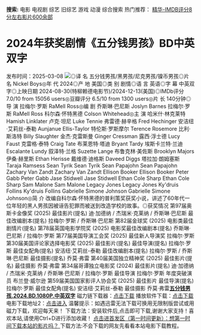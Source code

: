 **搜索:** 电影 电视剧 综艺 旧综艺 游戏 动漫 综合搜索 热门推荐： [精华-IMDB评分8分左右影片600余部](https://www.dytt8.com/html/gndy/jddy/20160320/50510.html)
# 2024年获奖剧情《五分钱男孩》BD中英双字
发布时间：2025-03-08 
![](https://img9.doubanio.com/view/photo/l_ratio_poster/public/p2912699312.jpg)◎译 名 五分钱男孩/黑男孩/尼克男孩/镍币男孩◎片 名 Nickel Boys◎年 代 2024◎产 地 美国◎类 别 剧情◎语 言 英语◎字 幕 中英双字◎上映日期 2024-08-30(特柳赖德电影节)/2024-12-13(美国)◎IMDb评分 7.0/10 from 15056 users◎豆瓣评分 6.5/10 from 1300 users◎片 长 140分钟◎导 演 拉梅尔·罗斯 RaMell Ross◎编 剧 乔斯琳·巴尼斯 Joslyn Barnes 拉梅尔·罗斯 RaMell Ross 科尔森·怀特黑德 Colson Whitehead◎主 演 哈米什·林克莱特 Hamish Linklater 卢克·坦尼 Luke Tennie 弗雷德·赫辛格 Fred Hechinger 安洁纽·艾莉丝-泰勒 Aunjanue Ellis-Taylor 特伦斯·罗斯摩尔 Terence Rosemore 比利·斯洛特 Billy Slaughter 金杰·克雷斯曼 Ginger Cressman 露西·浮士德 Lucy Faust 克雷格·泰特 Craig Tate 布莱恩特·塔迪 Bryant Tardy 埃斯卡兰特·兰迪 Escalante Lundy 叙泽特·兰格 Suzette Lange 布鲁克林·美佐斯 Brooklyn Majors 伊桑·赫里斯 Ethan Herisse 戴维德·迪格斯 Daveed Diggs 塔拉加·朗姆塞斯 Taraja Ramsess Sean Tyrik Sean Tyrik Sean Papajohn Sean Papajohn Zachary Van Zandt Zachary Van Zandt Ellison Booker Ellison Booker Peter Gabb Peter Gabb Jase Stidwell Jase Stidwell Ethan Cole Sharp Ethan Cole Sharp Sam Malone Sam Malone Legacy Jones Legacy Jones Ky'druis Follins Ky'druis Follins Gabrielle Simone Johnson Gabrielle Simone Johnson◎简 介 改编自科尔森·怀特黑德的普利策奖获奖小说，讲述了60年代一位年轻的黑人男孩因被诬告犯罪而被送到改造学校的故事。◎获奖情况 第97届奥斯卡金像奖 (2025) 最佳影片(提名) 迪·加德纳 / 杰瑞米·克莱纳 / 乔斯琳·巴尼斯 最佳改编剧本(提名) 拉梅尔·罗斯 / 乔斯琳·巴尼斯 第82届金球奖 (2025) 电影类最佳剧情片(提名) 第78届英国电影学院奖 (2025) 电影奖最佳改编剧本(提名) 乔斯琳·巴尼斯 / 拉梅尔·罗斯 第77届美国导演工会奖 (2025) 最佳新人导演奖 拉梅尔·罗斯 第30届美国评论家选择电影奖 (2025) 最佳影片(提名) 最佳导演(提名) 拉梅尔·罗斯 最佳女配角(提名) 安洁纽·艾莉丝-泰勒 最佳改编剧本(提名) 拉梅尔·罗斯 / 乔斯琳·巴尼斯 最佳摄影(提名) 乔莫·弗雷 第40届美国独立精神奖 (2025) 最佳影片(提名) 最佳摄影 乔莫·弗雷 第34届哥谭独立电影奖 (2024) 最佳影片(提名) 迪·加德纳 / 杰瑞米·克莱纳 / 乔斯琳·巴尼斯 / 拉梅尔·罗斯 最佳导演 拉梅尔·罗斯 年度突破演员 布兰登·威尔逊 第59届美国国家影评人协会奖 (2025) 最佳影片 最佳导演(提名) 拉梅尔·罗斯 最佳女配角(提名) 安洁纽·艾莉丝-泰勒 最佳摄影 乔莫·弗雷[**五分钱男孩.2024.BD.1080P.中英双字**](magnet:?xt=urn:btih:42e047803816885a6f2e0084e0bbce9c5d1c5d13&dn=%e9%98%b3%e5%85%89%e7%94%b5%e5%bd%b1dygod.org.%e4%ba%94%e5%88%86%e9%92%b1%e7%94%b7%e5%ad%a9.2024.BD.1080P.%e4%b8%ad%e8%8b%b1%e5%8f%8c%e5%ad%97.mkv&tr=udp%3a%2f%2ftracker.opentrackr.org%3a1337%2fannounce&tr=udp%3a%2f%2fexodus.desync.com%3a6969%2fannounce) 磁力链下载器：[点击下载](https://dygod.org/js/bt.htm "qBittorrent") 播放软件下载：[点击下载](https://dygod.org/js/player.htm "PotPlayer") 电影下载地址2：[点击进入](https://dygod.org/ "阳光电影") 温馨提示：如遇迅雷无法下载可换用无限制版尝试或用磁力下载，欢迎每天来！  下载方法：安装软件后,点击即可下载,谢谢大家支持！喜欢本站,请使用Ctrl+D进行添加收藏！ [点击进首发区（第一时间更新）：想第一时间下载本站的影片吗？ ](https://www.ygdy8.net/)下载方法:不会下载的网友先看看本站电影下载教程。